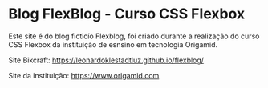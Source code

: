 # Blog FlexBlog - Curso CSS Flexbox

Este site é do blog ficticío Flexblog, foi criado durante a realização do curso CSS Flexbox da instituição de esnsino em tecnologia Origamid.

Site Bikcraft: https://leonardoklestadtluz.github.io/flexblog/

Site da instituição: https://www.origamid.com
